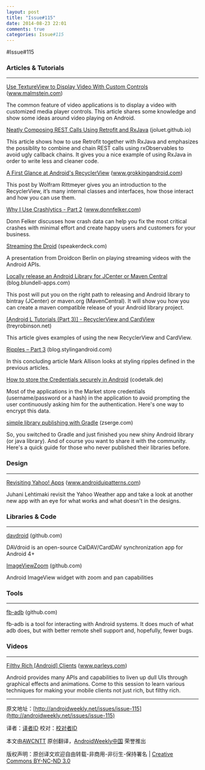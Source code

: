 ```yaml
---
layout: post
title: "Issue#115"
date: 2014-08-23 22:01
comments: true
categories: Issue#115
---
```


#Issue#115


### Articles & Tutorials
---

[Use TextureView to Display Video With Custom Controls](http://www.malmstein.com/blog/2014/08/09/how-to-use-a-textureview-to-display-a-video-with-custom-media-player-controls/) (www.malmstein.com)

The common feature of video applications is to display a video with customized media player controls. This article shares some knowledge and show some ideas around video playing on Android.

[Neatly Composing REST Calls Using Retrofit and RxJava](http://joluet.github.io/blog/2014/07/07/rxjava-retrofit/) (joluet.github.io)

This article shows how to use Retrofit together with RxJava and emphasizes the possiblity to combine and chain REST calls using rxObservables to avoid ugly callback chains. It gives you a nice example of using RxJava in order to write less and cleaner code.

[A First Glance at Android's RecyclerView](http://www.grokkingandroid.com/first-glance-androids-recyclerview/) (www.grokkingandroid.com)

This post by Wolfram Rittmeyer gives you an introduction to the RecyclerView, it’s many internal classes and interfaces, how those interact and how you can use them.

[Why I Use Crashlytics - Part 2](http://www.donnfelker.com/why-i-use-crashlytics-part-2/) (www.donnfelker.com)

Donn Felker discusses how crash data can help you fix the most critical crashes with minimal effort and create happy users and customers for your business.

[Streaming the Droid](https://speakerdeck.com/malmstein/streaming-the-droid) (speakerdeck.com)

A presentation from Droidcon Berlin on playing streaming videos with the Android APIs.

[Locally release an Android Library for JCenter or Maven Central ](http://blog.blundell-apps.com/locally-release-an-android-library-for-jcenter-or-maven-central-inclusion/) (blog.blundell-apps.com)

This post will put you on the right path to releasing and Android library to bintray (JCenter) or maven.org (MavenCentral). It will show you how you can create a maven compatible release of your Android library project.

[[Android L Tutorials (Part 3)] - RecyclerView and CardView](http://treyrobinson.net/blog/android-l-tutorials-part-3-recyclerview-and-cardview/) (treyrobinson.net)

This article gives examples of using the new RecyclerView and CardView.

[Ripples – Part 3](http://blog.stylingandroid.com/archives/2731) (blog.stylingandroid.com)

In this concluding article Mark Allison looks at styling ripples defined in the previous articles.

[How to store the Credentials securely in Android](http://codetalk.de/?p=86) (codetalk.de)

Most of the applications in the Market store credentials (username/password or a hash) in the application to avoid prompting the user continuously asking him for the authentication. Here's one way to encrypt this data.

[simple library publishing with Gradle](http://zserge.com/blog/gradle-maven-publish.html) (zserge.com)

So, you switched to Gradle and just finished you new shiny Android library (or java library). And of course you want to share it with the community. Here's a quick guide for those who never published their libraries before.

### Design
---

[Revisiting Yahoo! Apps](http://www.androiduipatterns.com/2014/08/revisiting-yahoo-apps.html) (www.androiduipatterns.com)

Juhani Lehtimaki revisit the Yahoo Weather app and take a look at another new app with an eye for what works and what doesn't in the designs.

### Libraries & Code
---

[davdroid](https://github.com/rfc2822/davdroid) (github.com)

DAVdroid is an open-source CalDAV/CardDAV synchronization app for Android 4+

[ImageViewZoom](https://github.com/sephiroth74/ImageViewZoom) (github.com)

Android ImageView widget with zoom and pan capabilities


### Tools
---

[fb-adb](https://github.com/facebook/fb-adb) (github.com)

fb-adb is a tool for interacting with Android systems. It does much of what adb does, but with better remote shell support and, hopefully, fewer bugs.


### Videos
---

[Filthy Rich [Android] Clients](https://www.parleys.com/play/529474eee4b0524648d3aeab/chapter0/about) (www.parleys.com)

Android provides many APIs and capabilities to liven up dull UIs through graphical effects and animations. Come to this session to learn various techniques for making your mobile clients not just rich, but filthy rich.


---


原文地址：[http://androidweekly.net/issues/issue-115](http://androidweekly.net/issues/issue-115)

译者：[译者ID](https://github.com/译者ID) 校对：[校对者ID](https://github.com/校对者ID)

本文由[AWCNTT](https://github.com/AWCNTT) 原创翻译，[AndroidWeekly中国](http://www.androidweekly.cn/) 荣誉推出

版权声明：原创译文欢迎自由转载-非商用-非衍生-保持署名 | [Creative Commons BY-NC-ND 3.0](http://creativecommons.org/licenses/by-nc-nd/3.0/deed.zh)